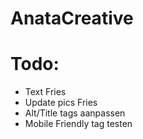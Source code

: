 # AnataCreative

# Todo:
- Text Fries
- Update pics Fries
- Alt/Title tags aanpassen
- Mobile Friendly tag testen
